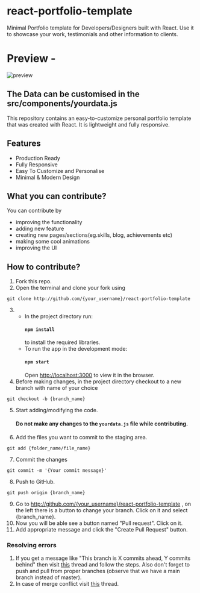 # react-portfolio-template

Minimal Portfolio template for Developers/Designers built with React. Use it to showcase your work, testimonials and other information to clients.

# Preview -

![preview](https://user-images.githubusercontent.com/71599504/95648264-70c19e80-0af3-11eb-99bc-9b2d6ba4a75b.png)

## The Data can be customised in the src/components/yourdata.js

This repository contains an easy-to-customize personal portfolio template that was created with React. It is lightweight and fully responsive.

## Features

- Production Ready
- Fully Responsive
- Easy To Customize and Personalise
- Minimal & Modern Design

## What you can contribute?

You can contribute by

- improving the functionality
- adding new feature
- creating new pages/sections(eg.skills, blog, achievements etc)
- making some cool animations
- improving the UI

## How to contribute?

1. Fork this repo.
2. Open the terminal and clone your fork using

```
git clone http://github.com/{your_username}/react-portfolio-template
```

3. - In the project directory run:
     #### `npm install`
     to install the required libraries.
   - To run the app in the development mode:
     #### `npm start`
     Open [http://localhost:3000](http://localhost:3000) to view it in the browser.
4. Before making changes, in the project directory checkout to a new branch with name of your choice

```
git checkout -b {branch_name}
```

5. Start adding/modifying the code.
   #### Do not make any changes to the `yourdata.js` file while contributing.
6. Add the files you want to commit to the staging area.

```
git add {folder_name/file_name}
```

7. Commit the changes

```
git commit -m '{Your commit message}'
```

8. Push to GitHub.

```
git push origin {branch_name}
```

9. Go to http://github.com/{your_username}/react-portfolio-template , on the left there is a button to change your branch. Click on it and select {branch_name}.
10. Now you will be able see a button named "Pull request". Click on it.
11. Add appropriate message and click the "Create Pull Request" button.

### Resolving errors

1. If you get a message like "This branch is X commits ahead, Y commits behind" then visit [this](https://stackoverflow.com/questions/41283955/github-keeps-saying-this-branch-is-x-commits-ahead-y-commits-behind/41289258) thread and follow the steps. Also don't forget to push and pull from proper branches (observe that we have a main branch instead of master).
2. In case of merge conflict visit [this](https://stackoverflow.com/questions/161813/how-to-resolve-merge-conflicts-in-git) thread.
